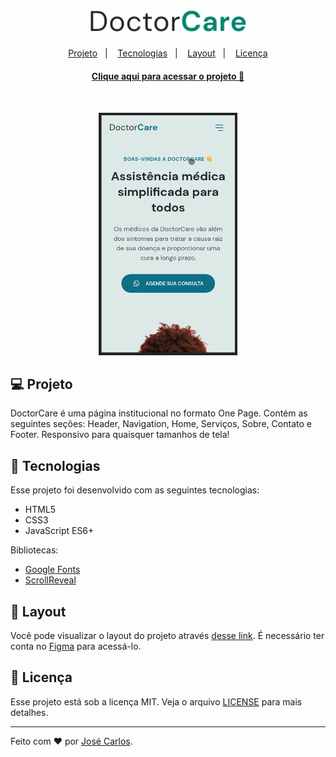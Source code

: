 <h1 align="center">
  <img alt="doctor care logo" title="beauty salon" src="/assets/Logo.svg" width="250px" />
</h1>

<p align="center">
<a href="#-projeto">Projeto</a>&nbsp;&nbsp;&nbsp;|&nbsp;&nbsp;&nbsp;
  <a href="#-tecnologias">Tecnologias</a>&nbsp;&nbsp;&nbsp;|&nbsp;&nbsp;&nbsp;
  <a href="#-layout">Layout</a>&nbsp;&nbsp;&nbsp;|&nbsp;&nbsp;&nbsp;
  <a href="#-licença">Licença</a>
</p>

<h4 align="center"><a target="_blank" href="https://carlos3274.github.io/DoctorCare/">Clique aqui para acessar o projeto 🔗</a></h4>
<br>
<p align="center">
  <img alt="Preview" src="/assets/doctor-care.gif" width="222" height="388">
</p>

## 💻 Projeto

DoctorCare é uma página institucional no formato One Page. Contém as seguintes seções: Header, Navigation, Home, Serviços, Sobre, Contato e Footer. Responsivo para quaisquer tamanhos de tela!

## 🚀 Tecnologias

Esse projeto foi desenvolvido com as seguintes tecnologias:

- HTML5
- CSS3
- JavaScript ES6+

Bibliotecas:

- [Google Fonts](https://fonts.google.com/)
- [ScrollReveal](https://scrollrevealjs.org)

## 🔖 Layout

Você pode visualizar o layout do projeto através [desse link](https://www.figma.com/file/hNEDYbRHbgbDZOjEZT0ZE7/DoctorCare). É necessário ter conta no [Figma](https://figma.com) para acessá-lo.

## 📝 Licença

Esse projeto está sob a licença MIT. Veja o arquivo [LICENSE](LICENSE) para mais detalhes.

---

Feito com ♥ por [José Carlos](https://www.linkedin.com/in/zecapontes/).
